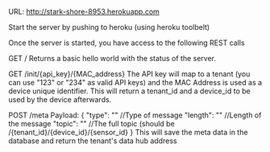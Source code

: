 URL: http://stark-shore-8953.herokuapp.com

Start the server by pushing to heroku (using heroku toolbelt)

Once the server is started, you have access to the following REST calls

GET /
Returns a basic hello world with the status of the server.

GET /init/{api_key}/{MAC_address}
The API key will map to a tenant (you can use "123" or "234" as valid API keys) and the MAC Address is used as a
device unique identifier.  This will return a tenant_id and a device_id to be used by the device afterwards.

POST /meta
Payload:
{
 "type": "" //Type of message
 "length": "" //Length of the message
 "topic": "" //The full topic (should be /{tenant_id}/{device_id}/{sensor_id}
}
This will save the meta data in the database and return the tenant's data hub address

